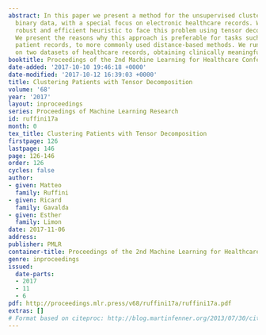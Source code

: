 ```yaml
---
abstract: In this paper we present a method for the unsupervised clustering of high-dimensional
  binary data, with a special focus on electronic healthcare records. We present a
  robust and efficient heuristic to face this problem using tensor decomposition.
  We present the reasons why this approach is preferable for tasks such as clustering
  patient records, to more commonly used distance-based methods. We run the algorithm
  on two datasets of healthcare records, obtaining clinically meaningful results.
booktitle: Proceedings of the 2nd Machine Learning for Healthcare Conference
date-added: '2017-10-10 19:46:18 +0000'
date-modified: '2017-10-12 16:39:03 +0000'
title: Clustering Patients with Tensor Decomposition
volume: '68'
year: '2017'
layout: inproceedings
series: Proceedings of Machine Learning Research
id: ruffini17a
month: 0
tex_title: Clustering Patients with Tensor Decomposition
firstpage: 126
lastpage: 146
page: 126-146
order: 126
cycles: false
author:
- given: Matteo
  family: Ruffini
- given: Ricard
  family: Gavalda
- given: Esther
  family: Limon
date: 2017-11-06
address: 
publisher: PMLR
container-title: Proceedings of the 2nd Machine Learning for Healthcare Conference
genre: inproceedings
issued:
  date-parts:
  - 2017
  - 11
  - 6
pdf: http://proceedings.mlr.press/v68/ruffini17a/ruffini17a.pdf
extras: []
# Format based on citeproc: http://blog.martinfenner.org/2013/07/30/citeproc-yaml-for-bibliographies/
---
```

